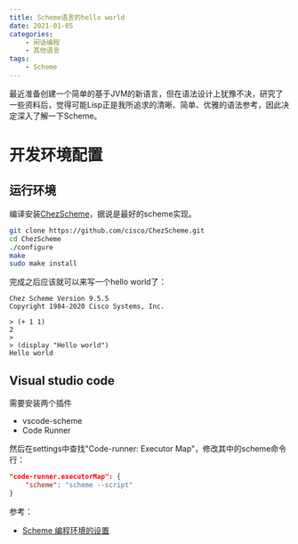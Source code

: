 ```yaml
---
title: Scheme语言的hello world
date: 2021-01-05
categories:  
    - 闲话编程
    - 其他语言
tags:
    - Scheme
---
```

最近准备创建一个简单的基于JVM的新语言，但在语法设计上犹豫不决，研究了一些资料后，觉得可能Lisp正是我所追求的清晰、简单、优雅的语法参考，因此决定深入了解一下Scheme。

<!-- more -->
# 开发环境配置
## 运行环境
编译安装[ChezScheme](https://github.com/cisco/ChezScheme)，据说是最好的scheme实现。

```bash
git clone https://github.com/cisco/ChezScheme.git
cd ChezScheme
./configure
make
sudo make install
```

完成之后应该就可以来写一个hello world了：

```
Chez Scheme Version 9.5.5
Copyright 1984-2020 Cisco Systems, Inc.

> (+ 1 1)
2
>
> (display "Hello world")
Hello world
```

## Visual studio code

需要安装两个插件

* vscode-scheme
* Code Runner

然后在settings中查找"Code-runner: Executor Map"，修改其中的scheme命令行：

```json
"code-runner.executorMap": {
    "scheme": "scheme --script"
}
```


参考：

* [Scheme 编程环境的设置](https://www.yinwang.org/blog-cn/2013/04/11/scheme-setup)